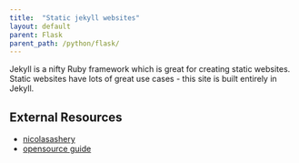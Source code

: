 ```yaml
---
title:  "Static jekyll websites"
layout: default
parent: Flask
parent_path: /python/flask/
---
```

Jekyll is a nifty Ruby framework which is great for creating static websites. Static websites have lots of great use cases - this site is built entirely in Jekyll.


## **External Resources**
* [nicolasashery](https://github.com/nicolashery/nicolashery.com.git)
* [opensource guide](https://github.com/github/opensource.guide.git)